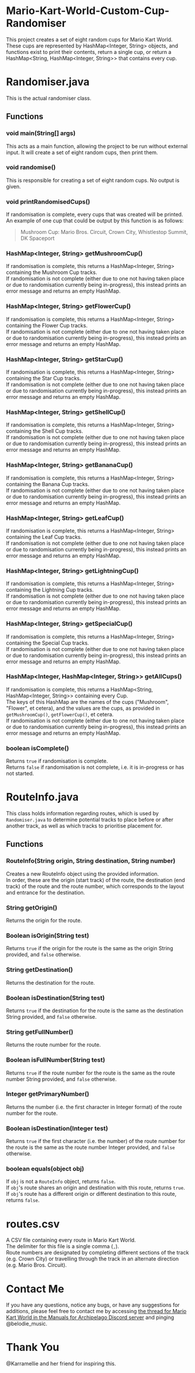 # Mario-Kart-World-Custom-Cup-Randomiser
This project creates a set of eight random cups for Mario Kart World.\
These cups are represented by HashMap<Integer, String> objects, and functions exist to print their contents, return a single cup, or return a HashMap<String, HashMap<Integer, String>> that contains every cup.

# Randomiser.java
This is the actual randomiser class.

## Functions
### void main(String[] args)
This acts as a main function, allowing the project to be run without external input. It will create a set of eight random cups, then print them.

### void randomise()
This is responsible for creating a set of eight random cups. No output is given.

### void printRandomisedCups()
If randomisation is complete, every cups that was created will be printed. An example of one cup that could be output by this function is as follows:
> Mushroom Cup: Mario Bros. Circuit, Crown City, Whistlestop Summit, DK Spaceport

### HashMap<Integer, String> getMushroomCup()
If randomisation is complete, this returns a HashMap<Integer, String> containing the Mushroom Cup tracks.\
If randomisation is not complete (either due to one not having taken place or due to randomisation currently being in-progress), this instead prints an error message and returns an empty HashMap.

### HashMap<Integer, String> getFlowerCup()
If randomisation is complete, this returns a HashMap<Integer, String> containing the Flower Cup tracks.\
If randomisation is not complete (either due to one not having taken place or due to randomisation currently being in-progress), this instead prints an error message and returns an empty HashMap.

### HashMap<Integer, String> getStarCup()
If randomisation is complete, this returns a HashMap<Integer, String> containing the Star Cup tracks.\
If randomisation is not complete (either due to one not having taken place or due to randomisation currently being in-progress), this instead prints an error message and returns an empty HashMap.

### HashMap<Integer, String> getShellCup()
If randomisation is complete, this returns a HashMap<Integer, String> containing the Shell Cup tracks.\
If randomisation is not complete (either due to one not having taken place or due to randomisation currently being in-progress), this instead prints an error message and returns an empty HashMap.

### HashMap<Integer, String> getBananaCup()
If randomisation is complete, this returns a HashMap<Integer, String> containing the Banana Cup tracks.\
If randomisation is not complete (either due to one not having taken place or due to randomisation currently being in-progress), this instead prints an error message and returns an empty HashMap.

### HashMap<Integer, String> getLeafCup()
If randomisation is complete, this returns a HashMap<Integer, String> containing the Leaf Cup tracks.\
If randomisation is not complete (either due to one not having taken place or due to randomisation currently being in-progress), this instead prints an error message and returns an empty HashMap.

### HashMap<Integer, String> getLightningCup()
If randomisation is complete, this returns a HashMap<Integer, String> containing the Lightning Cup tracks.\
If randomisation is not complete (either due to one not having taken place or due to randomisation currently being in-progress), this instead prints an error message and returns an empty HashMap.

### HashMap<Integer, String> getSpecialCup()
If randomisation is complete, this returns a HashMap<Integer, String> containing the Special Cup tracks.\
If randomisation is not complete (either due to one not having taken place or due to randomisation currently being in-progress), this instead prints an error message and returns an empty HashMap.

### HashMap<Integer, HashMap<Integer, String>> getAllCups()
If randomisation is complete, this returns a HashMap<String, HashMap<Integer, String>> containing every Cup.\
The keys of this HashMap are the names of the cups ("Mushroom", "Flower", et cetera), and the values are the cups, as provided in `getMushroomCup()`, `getFlowerCup()`, et cetera.\
If randomisation is not complete (either due to one not having taken place or due to randomisation currently being in-progress), this instead prints an error message and returns an empty HashMap.

### boolean isComplete()
Returns `true` if randomisation is complete.\
Returns `false` if randomisation is not complete, i.e. it is in-progress or has not started.

# RouteInfo.java
This class holds information regarding routes, which is used by `Randomiser.java` to determine potential tracks to place before or after another track, as well as which tracks to prioritise placement for.

## Functions
### RouteInfo(String origin, String destination, String number)
Creates a new RouteInfo object using the provided information.\
In order, these are the origin (start track) of the route, the destination (end track) of the route and the route number, which corresponds to the layout and entrance for the destination.

### String getOrigin()
Returns the origin for the route.

### Boolean isOrigin(String test)
Returns `true` if the origin for the route is the same as the origin String provided, and `false` otherwise.

### String getDestination()
Returns the destination for the route.

### Boolean isDestination(String test)
Returns `true` if the destination for the route is the same as the destination String provided, and `false` otherwise.

### String getFullNumber()
Returns the route number for the route.

### Boolean isFullNumber(String test)
Returns `true` if the route number for the route is the same as the route number String provided, and `false` otherwise.

### Integer getPrimaryNumber()
Returns the number (i.e. the first character in Integer format) of the route number for the route.

### Boolean isDestination(Integer test)
Returns `true` if the first character (i.e. the number) of the route number for the route is the same as the route number Integer provided, and `false` otherwise.

### boolean equals(object obj)
If `obj` is not a `RouteInfo` object, returns `false`.\
If `obj`'s route shares an origin and destination with this route, returns `true`.\
If `obj`'s route has a different origin or different destination to this route, returns `false`.

# routes.csv
A CSV file containing every route in Mario Kart World.\
The delimiter for this file is a single comma (`,`).\
Route numbers are designated by completing different sections of the track (e.g. Crown City) or travelling through the track in an alternate direction (e.g. Mario Bros. Circuit).

# Contact Me
If you have any questions, notice any bugs, or have any suggestions for additions, please feel free to contact me by accessing [the thread for Mario Kart World in the Manuals for Archipelago Discord server](https://discord.com/channels/1097532591650910289/1379985379939192975) and pinging @belodie_music.

# Thank You
@Karramellie and her friend for inspiring this.
